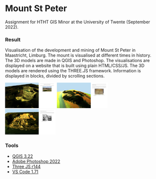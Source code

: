 # Mount St Peter
Assignment for HTHT GIS Minor at the University of Twente (September 2022).

### Result
Visualisation of the development and mining of Mount St Peter in Maastricht, Limburg. 
The mount is visualised at different times in history. The 3D models are made in QGIS and Photoshop.
The visualisations are displayed on a website that is built using plain HTML/CSS/JS.
The 3D models are rendered using the THREE.JS framework. Information is displayed in blocks, divided by scrolling sections.

<p float="left">
  <img src="doc/doc_1.png" width="33%" />
  <img src="doc/doc_2.png" width="33%" /> 
  <img src="doc/doc_3.png" width="33%" />
</p>

### Tools
- [QGIS 3.22](https://qgis.org/en/site/)
- [Adobe Photoshop 2022](https://www.adobe.com/nl/products/photoshop.html)
- [Three JS r144](https://threejs.org/)
- [VS Code 1.71](https://code.visualstudio.com/)
